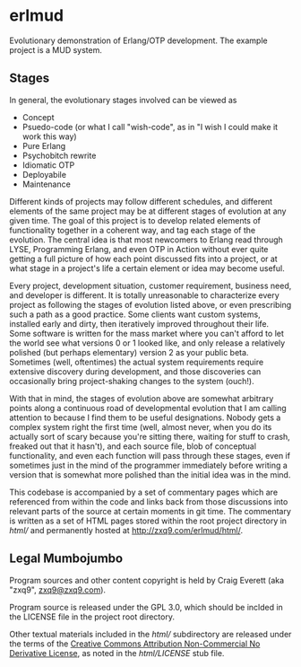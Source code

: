 erlmud
======

Evolutionary demonstration of Erlang/OTP development. The example project is a MUD system.

Stages
------

In general, the evolutionary stages involved can be viewed as
* Concept
* Psuedo-code (or what I call "wish-code", as in "I wish I could make it work this way)
* Pure Erlang
* Psychobitch rewrite
* Idiomatic OTP
* Deployabile
* Maintenance

Different kinds of projects may follow different schedules, and different elements of the same project may be at different stages of evolution at any given time. The goal of this project is to develop related elements of functionality together in a coherent way, and tag each stage of the evolution. The central idea is that most newcomers to Erlang read through LYSE, Programming Erlang, and even OTP in Action without ever quite getting a full picture of how each point discussed fits into a project, or at what stage in a project's life a certain element or idea may become useful.

Every project, development situation, customer requirement, business need, and developer is different. It is totally unreasonable to characterize every project as following the stages of evolution listed above, or even prescribing such a path as a good practice. Some clients want custom systems, installed early and dirty, then iteratively improved throughout their life. Some software is written for the mass market where you can't afford to let the world see what versions 0 or 1 looked like, and only release a relatively polished (but perhaps elementary) version 2 as your public beta. Sometimes (well, oftentimes) the actual system requirements require extensive discovery during development, and those discoveries can occasionally bring project-shaking changes to the system (ouch!).

With that in mind, the stages of evolution above are somewhat arbitrary points along a continuous road of developmental evolution that I am calling attention to because I find them to be useful designations. Nobody gets a complex system right the first time (well, almost never, when you do its actually sort of scary because you're sitting there, waiting for stuff to crash, freaked out that it hasn't), and each source file, blob of conceptual functionality, and even each function will pass through these stages, even if sometimes just in the mind of the programmer immediately before writing a version that is somewhat more polished than the initial idea was in the mind.

This codebase is accompanied by a set of commentary pages which are referenced from within the code and links back from those discussions into relevant parts of the source at certain moments in git time. The commentary is written as a set of HTML pages stored within the root project directory in *html/* and permanently hosted at http://zxq9.com/erlmud/html/.

Legal Mumbojumbo
----------------

Program sources and other content copyright is held by Craig Everett (aka "zxq9", <zxq9@zxq9.com>).

Program source is released under the GPL 3.0, which should be inclded in the LICENSE file in the project root directory.

Other textual materials included in the *html/* subdirectory are released under the terms of the [Creative Commons Attribution Non-Commercial No Derivative License](http://creativecommons.org/licenses/by-nc-nd/3.0/), as noted in the *html/LICENSE* stub file.
